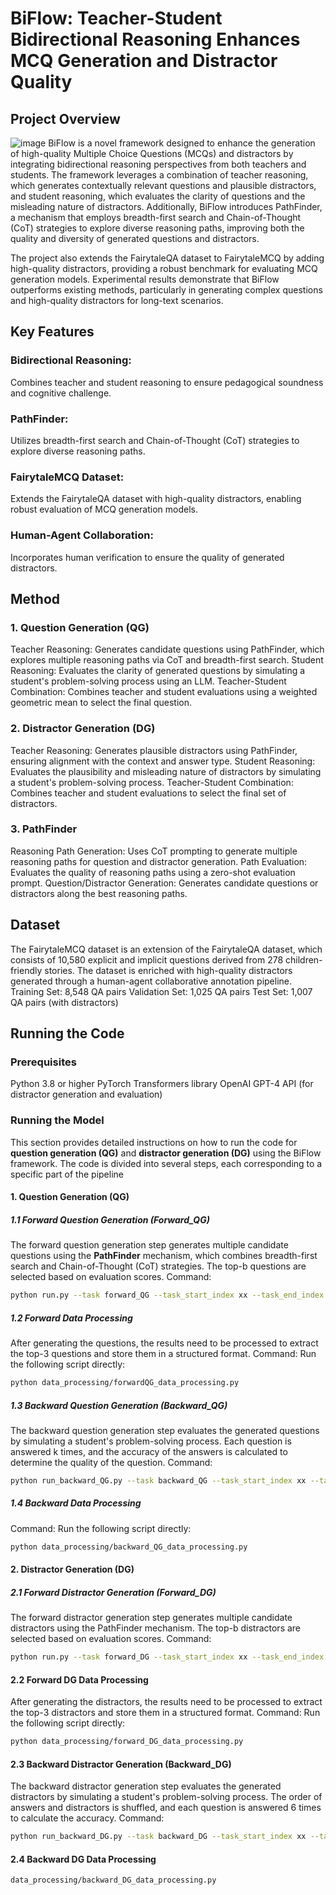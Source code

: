 # BiFlow: Teacher-Student Bidirectional Reasoning Enhances MCQ Generation and Distractor Quality
## Project Overview
![image](https://github.com/user-attachments/assets/b2ecae8c-8bc6-4dec-9c11-d7cfcd836452)
BiFlow is a novel framework designed to enhance the generation of high-quality Multiple Choice Questions (MCQs) and distractors by integrating bidirectional reasoning perspectives from both teachers and students. The framework leverages a combination of teacher reasoning, which generates contextually relevant questions and plausible distractors, and student reasoning, which evaluates the clarity of questions and the misleading nature of distractors. Additionally, BiFlow introduces PathFinder, a mechanism that employs breadth-first search and Chain-of-Thought (CoT) strategies to explore diverse reasoning paths, improving both the quality and diversity of generated questions and distractors.

The project also extends the FairytaleQA dataset to FairytaleMCQ by adding high-quality distractors, providing a robust benchmark for evaluating MCQ generation models. Experimental results demonstrate that BiFlow outperforms existing methods, particularly in generating complex questions and high-quality distractors for long-text scenarios.
## Key Features
### Bidirectional Reasoning: 
Combines teacher and student reasoning to ensure pedagogical soundness and cognitive challenge.
### PathFinder: 
Utilizes breadth-first search and Chain-of-Thought (CoT) strategies to explore diverse reasoning paths.
### FairytaleMCQ Dataset: 
Extends the FairytaleQA dataset with high-quality distractors, enabling robust evaluation of MCQ generation models.
### Human-Agent Collaboration: 
Incorporates human verification to ensure the quality of generated distractors.
## Method
### 1. Question Generation (QG)
Teacher Reasoning: Generates candidate questions using PathFinder, which explores multiple reasoning paths via CoT and breadth-first search.
Student Reasoning: Evaluates the clarity of generated questions by simulating a student's problem-solving process using an LLM.
Teacher-Student Combination: Combines teacher and student evaluations using a weighted geometric mean to select the final question.
### 2. Distractor Generation (DG)
Teacher Reasoning: Generates plausible distractors using PathFinder, ensuring alignment with the context and answer type.
Student Reasoning: Evaluates the plausibility and misleading nature of distractors by simulating a student's problem-solving process.
Teacher-Student Combination: Combines teacher and student evaluations to select the final set of distractors.
### 3. PathFinder
Reasoning Path Generation: Uses CoT prompting to generate multiple reasoning paths for question and distractor generation.
Path Evaluation: Evaluates the quality of reasoning paths using a zero-shot evaluation prompt.
Question/Distractor Generation: Generates candidate questions or distractors along the best reasoning paths.
## Dataset
The FairytaleMCQ dataset is an extension of the FairytaleQA dataset, which consists of 10,580 explicit and implicit questions derived from 278 children-friendly stories. The dataset is enriched with high-quality distractors generated through a human-agent collaborative annotation pipeline.
Training Set: 8,548 QA pairs
Validation Set: 1,025 QA pairs
Test Set: 1,007 QA pairs (with distractors)
## Running the Code
### Prerequisites
Python 3.8 or higher
PyTorch
Transformers library
OpenAI GPT-4 API (for distractor generation and evaluation)
### Running the Model
This section provides detailed instructions on how to run the code for **question generation (QG)** and **distractor generation (DG)** using the BiFlow framework. The code is divided into several steps, each corresponding to a specific part of the pipeline
#### 1. **Question Generation (QG)**

##### 1.1 **Forward Question Generation (Forward_QG)**
The forward question generation step generates multiple candidate questions using the **PathFinder** mechanism, which combines breadth-first search and Chain-of-Thought (CoT) strategies. The top-b questions are selected based on evaluation scores.
Command:
```bash
python run.py --task forward_QG --task_start_index xx --task_end_index xx --method_generate sample --method_evaluate vote --method_select greedy --n_generate_sample xx --n_evaluate_sample xx --n_select_sample b --prompt_sample xx --temperature 1.0
```

##### 1.2 Forward Data Processing
After generating the questions, the results need to be processed to extract the top-3 questions and store them in a structured format.
Command:
Run the following script directly:
```bash
python data_processing/forwardQG_data_processing.py
```
##### 1.3 Backward Question Generation (Backward_QG)
The backward question generation step evaluates the generated questions by simulating a student's problem-solving process. Each question is answered k times, and the accuracy of the answers is calculated to determine the quality of the question.
Command:
```bash
python run_backward_QG.py --task backward_QG --task_start_index xx --task_end_index xxx --method_generate sample --method_evaluate vote --method_select greedy --n_generate_sample xx --n_evaluate_sample xx --n_select_sample xx --prompt_sample cot --temperature 1.0
```
##### 1.4 Backward Data Processing
Command:
Run the following script directly:
```bash
python data_processing/backward_QG_data_processing.py
```

#### 2. Distractor Generation (DG)
##### 2.1 Forward Distractor Generation (Forward_DG)
The forward distractor generation step generates multiple candidate distractors using the PathFinder mechanism. The top-b distractors are selected based on evaluation scores.
Command:
```bash
python run.py --task forward_DG --task_start_index xx --task_end_index xx --method_generate sample --method_evaluate vote --method_select greedy --n_generate_sample x --n_evaluate_sample x --n_select_sample b --prompt_sample cot --temperature 1.0
```
#### 2.2 Forward DG Data Processing
After generating the distractors, the results need to be processed to extract the top-3 distractors and store them in a structured format.
Command:
Run the following script directly:
```bash
python data_processing/forward_DG_data_processing.py
```
#### 2.3 Backward Distractor Generation (Backward_DG)
The backward distractor generation step evaluates the generated distractors by simulating a student's problem-solving process. The order of answers and distractors is shuffled, and each question is answered 6 times to calculate the accuracy.
Command:
```bash
python run_backward_DG.py --task backward_DG --task_start_index xx --task_end_index xx --method_generate sample --method_evaluate vote --method_select greedy --n_generate_sample xx --n_evaluate_sample x --n_select_sample x --prompt_sample cot --temperature 1.0
```

#### 2.4 Backward DG Data Processing
```bash
data_processing/backward_DG_data_processing.py
```
